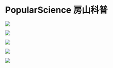 # PopularScience 房山科普

![](img/0.png)

![](img/1.png)

![](img/2.png)

![](img/3.png)

![](img/4.png)